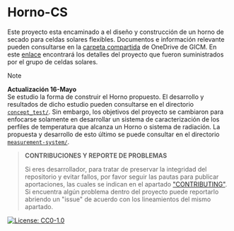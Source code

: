 # Horno-CS
Este proyecto esta encaminado a el diseño y construcción de un horno de secado para celdas solares flexibles. Documentos e información relevante pueden consultarse en la [carpeta compartida][carpeta] de OneDrive de GICM. En este [enlace][docInfo] encontrará los detalles del proyecto que fueron suministrados por el grupo de celdas solares. 

> [!NOTE]
> **Actualización 16-Mayo**  
> Se estudio la forma de construir el Horno propuesto. El desarrollo y resultados de dicho estudio pueden consultarse en el directorio [`concept_test/`](https://github.com/GICM-UdeA/Horno-CS/tree/main/concept-test). Sin embargo, los objetivos del proyecto se cambiaron para enfocarse solamente en desarrollar un sistema de caracterización de los perfiles de temperatura que alcanza un Horno o sistema de radiación. La propuesta y desarrollo de esto último se puede consultar en el directorio [`measurement-system/`](https://github.com/GICM-UdeA/Horno-CS/tree/main/measurement-system).


>**CONTRIBUCIONES Y REPORTE DE PROBLEMAS**
>
> Si eres desarrollador, para tratar de preservar la integridad del repositorio y evitar fallos, por favor seguir las pautas para publicar aportaciones, las cuales se indican en el apartado ["CONTRIBUTING"][contributors]. Si encuentra algún problema dentro del proyecto puede reportarlo abriendo un "issue" de acuerdo con los lineamientos del mismo apartado.

[![License: CC0-1.0](https://img.shields.io/badge/License-CC0_1.0-lightgrey.svg)](http://creativecommons.org/publicdomain/zero/1.0/)


[contributors]: CONTRIBUTING.mb
[docInfo]: https://docs.google.com/document/d/1KgRByXrc8A7OMcjD5w7Hg8IoM0wxuoulxKGeyv_lWE0/edit?usp=sharing
[carpeta]: https://docs.google.com/document/d/1KgRByXrc8A7OMcjD5w7Hg8IoM0wxuoulxKGeyv_lWE0/edit?usp=sharing